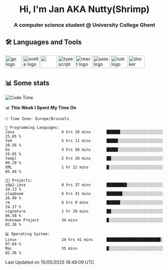 <h1 align="center">Hi, I'm Jan AKA Nutty(Shrimp)</h1>
<h3 align="center">A computer science student @ University College Ghent</h3>

<h2 align="left">🛠️ Languages and Tools</h2>

###

<div align="left">
  <img src="https://cdn.jsdelivr.net/gh/devicons/devicon/icons/go/go-original.svg" height="40" width="52" alt="go logo"  />
  <img src="https://cdn.jsdelivr.net/gh/devicons/devicon@latest/icons/svelte/svelte-original.svg"  height="40" width="52" alt="svelte logo" />
  <img src="https://cdn.jsdelivr.net/gh/devicons/devicon@latest/icons/tailwindcss/tailwindcss-original.svg" height="40" width="52" />
  <img src="https://cdn.jsdelivr.net/gh/devicons/devicon/icons/typescript/typescript-original.svg" height="40" width="52" alt="typescript logo"  />
  <img src="https://cdn.jsdelivr.net/gh/devicons/devicon/icons/react/react-original.svg" height="40" width="52" alt="react logo"  />
  <img src="https://cdn.jsdelivr.net/gh/devicons/devicon/icons/sass/sass-original.svg" height="40" width="52" alt="sass logo"  />
  <img src="https://cdn.jsdelivr.net/gh/devicons/devicon@latest/icons/rust/rust-original.svg" height="40" width="52" alt="rust logo" />
  <img src="https://cdn.jsdelivr.net/gh/devicons/devicon/icons/docker/docker-original.svg" height="40" width="52" alt="docker logo"  />
</div>

<h2>📊 Some stats</h2>

<!--START_SECTION:waka-->
![Code Time](http://img.shields.io/badge/Code%20Time-5%2C920%20hrs%2029%20mins-blue)

📊 **This Week I Spent My Time On** 

```text
🕑︎ Time Zone: Europe/Brussels

💬 Programming Languages: 
Java                     6 hrs 20 mins       ██████░░░░░░░░░░░░░░░░░░░   25.05 % 
TeX                      5 hrs 11 mins       █████░░░░░░░░░░░░░░░░░░░░   20.56 % 
Go                       4 hrs 58 mins       █████░░░░░░░░░░░░░░░░░░░░   19.65 % 
templ                    2 hrs 20 mins       ██░░░░░░░░░░░░░░░░░░░░░░░   09.29 % 
XML                      1 hr 22 mins        █░░░░░░░░░░░░░░░░░░░░░░░░   05.44 % 

🐱‍💻 Projects: 
sdp2-java                8 hrs 37 mins       █████████░░░░░░░░░░░░░░░░   34.13 % 
slagboom                 6 hrs 41 mins       ███████░░░░░░░░░░░░░░░░░░   26.49 % 
rm                       6 hrs 9 mins        ██████░░░░░░░░░░░░░░░░░░░   24.37 % 
signature                1 hr 39 mins        ██░░░░░░░░░░░░░░░░░░░░░░░   06.58 % 
Unknown Project          34 mins             █░░░░░░░░░░░░░░░░░░░░░░░░   02.26 % 

💻 Operating System: 
Linux                    24 hrs 41 mins      ████████████████████████░   97.64 % 
Mac                      35 mins             █░░░░░░░░░░░░░░░░░░░░░░░░   02.36 % 
```


 Last Updated on 15/05/2025 18:49:09 UTC
<!--END_SECTION:waka-->
